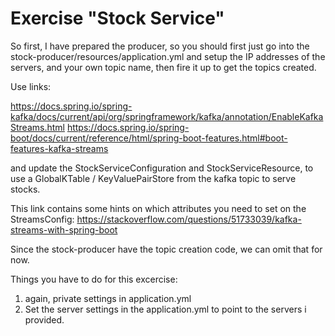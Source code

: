 
# Exercise "Stock Service" 

So first, I have prepared the producer, so you should first just go into the stock-producer/resources/application.yml
and setup the IP addresses of the servers, and your own topic name, then fire it up to get the topics created.

Use links:

https://docs.spring.io/spring-kafka/docs/current/api/org/springframework/kafka/annotation/EnableKafkaStreams.html
https://docs.spring.io/spring-boot/docs/current/reference/html/spring-boot-features.html#boot-features-kafka-streams

and update the StockServiceConfiguration and StockServiceResource,
to use a GlobalKTable / KeyValuePairStore from the kafka topic to serve stocks.

This link contains some hints on which attributes you need to set on the StreamsConfig:
https://stackoverflow.com/questions/51733039/kafka-streams-with-spring-boot

Since the stock-producer have the topic creation code, we can omit that for now.

Things you have to do for this excercise:

1. again, private settings in application.yml
2. Set the server settings in the application.yml to point to the servers i provided.

